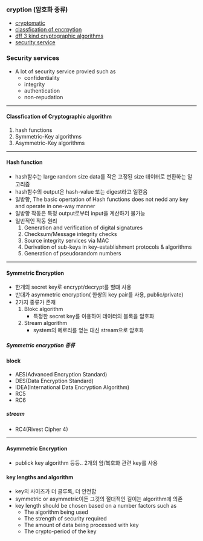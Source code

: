 ﻿### cryption (암호화 종류)
- [cryptomatic](https://www.cryptomathic.com/news-events/blog/symmetric-key-encryption-why-where-and-how-its-used-in-banking#:~:text=Symmetric%20encryption%20is%20a%20type,used%20in%20the%20decryption%20process.)
- [classfication of encrpytion](https://www.cryptomathic.com/news-events/blog/classification-of-cryptographic-keys-functions-and-properties)
- [dff 3 kind cryptographic algorithms](https://www.cryptomathic.com/news-events/blog/differences-between-hash-functions-symmetric-asymmetric-algorithms)
- [security service](https://www.cryptomathic.com/news-events/blog/applying-cryptographic-security-services-a-nist-summary)
### Security services
- A lot of security service provied such as 
	- confidentiality
	- integrity
	- authentication
	- non-repudation
---
#### Classfication of Cryptographic algorithm
1. hash functions
2. Symmetric-Key algorithms
3. Asymmetric-Key algorithms
---
#### Hash function
- hash함수는 large random size data를 작은 고정된 size 데이터로 변환하는 알고리즘
- hash함수의 output은 hash-value 또는 digest라고 일컫음
- 일방향, The basic opertation of Hash functions does not nedd any key and operate in one-way manner
- 일방향 작동은 특정 output로부터 input을 계산하기 불가능
-  일반적인 작동 원리
	1.  Generation and verification of digital signatures
	2.  Checksum/Message integrity checks
	3.  Source integrity services via MAC
	4.  Derivation of sub-keys in key-establishment protocols & algorithms
	5.  Generation of pseudorandom numbers
---
#### Symmetric Encryption
- 한개의 secret key로 encrypt/decrypt를 할떄 사용
- 반대가 asymmetric encryption( 한쌍의 key pair를 사용, public/private)
- 2가지 종류가 존재
	1. Blokc algorithm
		- 특정한 secret key를 이용하여 데이터의 블록을 암호화
	2. Stream algorithm
		- system의 메로리를 얻는 대신 stream으로 암호화
##### Symmetric encryption 종류
#### block 
- AES(Advanced Encryption Standard)
- DES(Data Encryption Standard)
- IDEA(International Data Encryption Algorithm)
- RC5
- RC6
##### stream
- RC4(Rivest Cipher 4)
---
#### Asymmetric Encryption
- publick key algorithm 등등.. 2개의 암/복호화 관련 key를 사용
#### key lengths and algorithm
- key의 사이즈가 더 클루록, 더 안전함
- symmetric or asymmetric이든 그것의 절대적인 길이는 algorithm에 의존
- key length should be chosen based on a number factors such as
	- The algorithm being used
	- The strength of security required
	- The amount of data being processed with key
	- The crypto-period of the key
